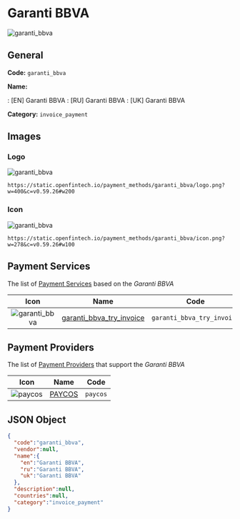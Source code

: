 
# Garanti BBVA 
![garanti_bbva](https://static.openfintech.io/payment_methods/garanti_bbva/logo.png?w=400&c=v0.59.26#w200)  

## General 
**Code:** `garanti_bbva` 
 
**Name:** 
 
:	[EN] Garanti BBVA 
:	[RU] Garanti BBVA 
:	[UK] Garanti BBVA 
 
**Category:** `invoice_payment` 
 

## Images 

### Logo 
![garanti_bbva](https://static.openfintech.io/payment_methods/garanti_bbva/logo.png?w=400&c=v0.59.26#w200)  

```
https://static.openfintech.io/payment_methods/garanti_bbva/logo.png?w=400&c=v0.59.26#w200
```  

### Icon 
![garanti_bbva](https://static.openfintech.io/payment_methods/garanti_bbva/icon.png?w=278&c=v0.59.26#w100)  

```
https://static.openfintech.io/payment_methods/garanti_bbva/icon.png?w=278&c=v0.59.26#w100
```  

## Payment Services 
 
The list of [Payment Services](/payment-services/) based on the _Garanti BBVA_ 

|Icon|Name|Code| 
|:---:|:---:|:---:| 
|![garanti_bbva](https://static.openfintech.io/payment_methods/garanti_bbva/icon.png?w=278&c=v0.59.26#w100) |[garanti_bbva_try_invoice](/payment-services/garanti_bbva_try_invoice/)|`garanti_bbva_try_invoice`| 
 

## Payment Providers 
 
The list of [Payment Providers](/payment-providers/) that support the _Garanti BBVA_ 

|Icon|Name|Code| 
|:---:|:---:|:---:| 
|![paycos](https://static.openfintech.io/payment_providers/paycos/icon.svg?w=278&c=v0.59.26#w100) |[PAYCOS](/payment-providers/paycos/)|`paycos`| 
 

## JSON Object 

```json
{
  "code":"garanti_bbva",
  "vendor":null,
  "name":{
    "en":"Garanti BBVA",
    "ru":"Garanti BBVA",
    "uk":"Garanti BBVA"
  },
  "description":null,
  "countries":null,
  "category":"invoice_payment"
}
```  
